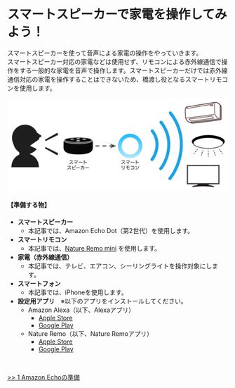 # スマートスピーカーで家電を操作してみよう！

スマートスピーカーを使って音声による家電の操作をやっていきます。<br>スマートスピーカー対応の家電などは使用せず、リモコンによる赤外線通信で操作をする一般的な家電を音声で操作します。スマートスピーカーだけでは赤外線通信対応の家電を操作することはできないため、橋渡し役となるスマートリモコンを使用します。

<img src="img/00-flow.png">

#### 【準備する物】
- **スマートスピーカー**
    - 本記事では、Amazon Echo Dot（第2世代）を使用します。
- **スマートリモコン**
    - 本記事では、<a href="https://nature.global/jp/landing-page-dm-g/?ref=listing_ad_nature40&gclid=Cj0KCQiA4sjyBRC5ARIsAEHsELEuGy9t7e4McmrKbi7EuNRW5QwmScy_p5S-UICRZnGLcEdhIr78uRsaAiX4EALw_wcB" target="_blank">Nature Remo mini</a> を使用します。
- **家電（赤外線通信）**
    - 本記事では、テレビ、エアコン、シーリングライトを操作対象にします。
- **スマートフォン**
    - 本記事では、iPhoneを使用します。
- **設定用アプリ**　※以下のアプリをインストールしてください。
    - Amazon Alexa（以下、Alexaアプリ）
        - <a href="https://apps.apple.com/jp/app/amazon-alexa/id944011620">Apple Store</a>
        - <a href="https://play.google.com/store/apps/details?id=com.amazon.dee.app&hl=ja">Google Play</a>
    - Nature Remo（以下、Nature Remoアプリ）
        - <a href="https://apps.apple.com/jp/app/nature-remo/id1193531669">Apple Store</a>
        - <a href="https://play.google.com/store/apps/details?id=global.nature.remo&hl=ja">Google Play</a>

<br>

<a href="text/01-alexa.md">>> 1 Amazon Echoの準備</a>
